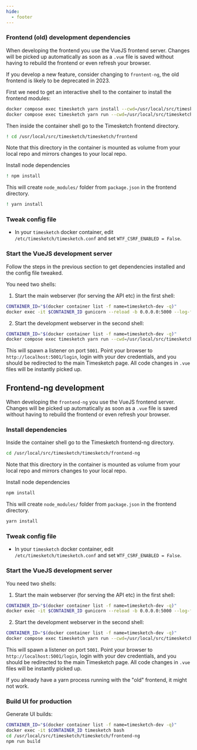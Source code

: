 ```yaml
---
hide:
  - footer
---
```

### Frontend (old) development dependencies

When developing the frontend you use the VueJS frontend server. Changes will be picked up automatically
as soon as a `.vue` file is saved without having to rebuild the frontend or even refresh your browser.

If you develop a new feature, consider changing to `frontent-ng`, the old frontend is likely to be deprecated in 2023.

First we need to get an interactive shell to the container to install the frontend modules:

```bash
docker compose exec timesketch yarn install --cwd=/usr/local/src/timesketch/timesketch/frontend
docker compose exec timesketch yarn run --cwd=/usr/local/src/timesketch/timesketch/frontend build --mode development --watch
```

Then inside the container shell go to the Timesketch frontend directory.

```bash
! cd /usr/local/src/timesketch/timesketch/frontend
```

Note that this directory in the container is mounted as volume from your local repo and mirrors changes to your local repo.

Install node dependencies

```bash
! npm install
```

This will create `node_modules/` folder from `package.json` in the frontend directory.

```bash
! yarn install
```

### Tweak config file

* In your `timesketch` docker container, edit `/etc/timesketch/timesketch.conf` and set `WTF_CSRF_ENABLED = False`.

### Start the VueJS development server

Follow the steps in the previous section to get dependencies installed and the config file tweaked.

You need two shells:

1. Start the main webserver (for serving the API etc) in the first shell:

```bash
CONTAINER_ID="$(docker container list -f name=timesketch-dev -q)"
docker exec -it $CONTAINER_ID gunicorn --reload -b 0.0.0.0:5000 --log-file - --timeout 600 -c /usr/local/src/timesketch/data/gunicorn_config.py timesketch.wsgi:application
```

2. Start the development webserver in the second shell:

```bash
CONTAINER_ID="$(docker container list -f name=timesketch-dev -q)"
docker compose exec timesketch yarn run --cwd=/usr/local/src/timesketch/timesketch/frontend serve
```

This will spawn a listener on port `5001`. Point your browser to `http://localhost:5001/login`, login with your
dev credentials, and you should be redirected to the main Timesketch page. All code changes in `.vue` files will
be instantly picked up.

## Frontend-ng development

When developing the `frontend-ng` you use the VueJS frontend server. Changes will be picked up automatically
as soon as a `.vue` file is saved without having to rebuild the frontend or even refresh your browser.

### Install dependencies

Inside the container shell go to the Timesketch frontend-ng directory.

```bash
cd /usr/local/src/timesketch/timesketch/frontend-ng
```

Note that this directory in the container is mounted as volume from your local repo and mirrors changes to your local repo.

Install node dependencies

```bash
npm install
```

This will create `node_modules/` folder from `package.json` in the frontend directory.

```bash
yarn install
```

### Tweak config file

* In your `timesketch` docker container, edit `/etc/timesketch/timesketch.conf` and set `WTF_CSRF_ENABLED = False`.

### Start the VueJS development server

You need two shells:

1. Start the main webserver (for serving the API etc) in the first shell:

```bash
CONTAINER_ID="$(docker container list -f name=timesketch-dev -q)"
docker exec -it $CONTAINER_ID gunicorn --reload -b 0.0.0.0:5000 --log-file - --timeout 600 -c /usr/local/src/timesketch/data/gunicorn_config.py timesketch.wsgi:application
```

2. Start the development webserver in the second shell:

```bash
CONTAINER_ID="$(docker container list -f name=timesketch-dev -q)"
docker compose exec timesketch yarn run --cwd=/usr/local/src/timesketch/timesketch/frontend-ng serve
```

This will spawn a listener on port `5001`. Point your browser to `http://localhost:5001/login`, login with your
dev credentials, and you should be redirected to the main Timesketch page. All code changes in `.vue` files will
be instantly picked up.

If you already have a yarn process running with the "old" frontend, it might not work.

### Build UI for production

Generate UI builds:

```bash
CONTAINER_ID="$(docker container list -f name=timesketch-dev -q)"
docker exec -it $CONTAINER_ID timesketch bash
cd /usr/local/src/timesketch/timesketch/frontend-ng
npm run build
```
